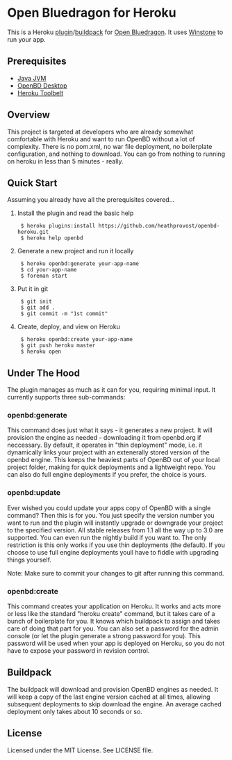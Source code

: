 Open Bluedragon for Heroku
==========================

This is a Heroku [plugin](https://devcenter.heroku.com/articles/using-cli-plugins)/[buildpack](http://devcenter.heroku.com/articles/buildpack) for [Open Bluedragon](http://openbd.org/). It uses [Winstone](http://winstone.sourceforge.net/) to run your app.

Prerequisites
-----

* [Java JVM](http://www.java.com/en/download/index.jsp)
* [OpenBD Desktop](http://openbd.org/downloads/)
* [Heroku Toolbelt](https://toolbelt.heroku.com/)

Overview
-----

This project is targeted at developers who are already somewhat comfortable with Heroku and want to run OpenBD without a lot of complexity. There is no pom.xml, 
no war file deployment, no boilerplate configuration, and nothing to download. You
can go from nothing to running on heroku in less than 5 minutes - really.

Quick Start
-----

Assuming you already have all the prerequisites covered...

1. Install the plugin and read the basic help
		
		$ heroku plugins:install https://github.com/heathprovost/openbd-heroku.git
		$ heroku help openbd

2. Generate a new project and run it locally
		
		$ heroku openbd:generate your-app-name
		$ cd your-app-name
		$ foreman start

3. Put it in git

		$ git init
		$ git add .
		$ git commit -m "1st commit"

4. Create, deploy, and view on Heroku

		$ heroku openbd:create your-app-name
		$ git push heroku master
		$ heroku open		 

Under The Hood
-----

The plugin manages as much as it can for you, requiring minimal input. It currently
supports three sub-commands:

### openbd:generate

This command does just what it says - it generates a new project. It will provision
the engine as needed - downloading it from openbd.org if neccessary. By default, it
operates in "thin deployment" mode, i.e. it dynamically links your project with an
extenerally stored version of the openbd engine. This keeps the heaviest parts of
OpenBD out of your local project folder, making for quick deployments and a lightweight
repo. You can also do full engine deployments if you prefer, the choice is yours.

### openbd:update

Ever wished you could update your apps copy of OpenBD with a single command? Then this is for you. You just specify the version number you want to run and the plugin
will instantly upgrade or downgrade your project to the specified version. All stable
releases from 1.1 all the way up to 3.0 are supported. You can even run the nightly
build if you want to. The only restriction is this only works if you use thin deployments (the default). If you choose to use full engine deployments youll have
to fiddle with upgrading things yourself.

Note: Make sure to commit your changes to git after running this command.

### openbd:create

This command creates your application on Heroku. It works and acts more or less like the standard "heroku create" command, but it takes care of a bunch of boilerplate for
you. It knows which buildpack to assign and takes care of doing that part for you. You
can also set a password for the admin console (or let the plugin generate a strong password for you). This password will be used when your app is deployed on Heroku, so
you do not have to expose your password in revision control.

Buildpack
-----

The buildpack will download and provision OpenBD engines as needed. It will keep a copy of the last engine version cached at all times, allowing subsequent deployments to skip
download the engine. An average cached deployment only takes about 10 seconds or so.


License
-------

Licensed under the MIT License. See LICENSE file.
